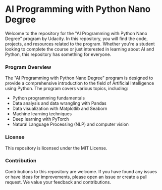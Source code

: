 <h1>AI Programming with Python Nano Degree</h1>

Welcome to the repository for the "AI Programming with Python Nano Degree" program by Udacity. In this repository, you will find the code, projects, and resources related to the program. Whether you're a student looking to complete the course or just interested in learning about AI and Python, this repository has something for everyone.

<h3>Program Overview</h3>

The "AI Programming with Python Nano Degree" program is designed to provide a comprehensive introduction to the field of Artificial Intelligence using Python. The program covers various topics, including:
<ul>
  <li>Python programming fundamentals</li>
  <li>Data analysis and data wrangling with Pandas</li>
  <li>Data visualization with Matplotlib and Seaborn</li>
  <li>Machine learning techniques</li>
  <li>Deep learning with PyTorch</li>
  <li>Natural Language Processing (NLP) and computer vision</li>
</ul>

<h3>License</h3>

This repository is licensed under the MIT License.

<h3>Contribution</h3>

Contributions to this repository are welcome. If you have found any issues or have ideas for improvements, please open an issue or create a pull request. We value your feedback and contributions.
